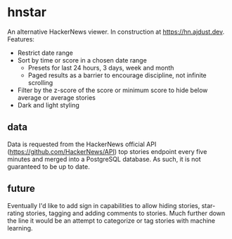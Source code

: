 # hnstar

An alternative HackerNews viewer. In construction at https://hn.ajdust.dev. Features:

- Restrict date range
- Sort by time or score in a chosen date range
  - Presets for last 24 hours, 3 days, week and month
  - Paged results as a barrier to encourage discipline, not infinite scrolling
- Filter by the z-score of the score or minimum score to hide below average or average stories
- Dark and light styling


## data

Data is requested from the HackerNews official API (https://github.com/HackerNews/API) top stories endpoint every five minutes and merged into a PostgreSQL database. As such, it is not guaranteed to be up to date.


## future

Eventually I'd like to add sign in capabilities to allow hiding stories, star-rating stories, tagging and adding comments to stories. Much further down the line it would be an attempt to categorize or tag stories with machine learning.


